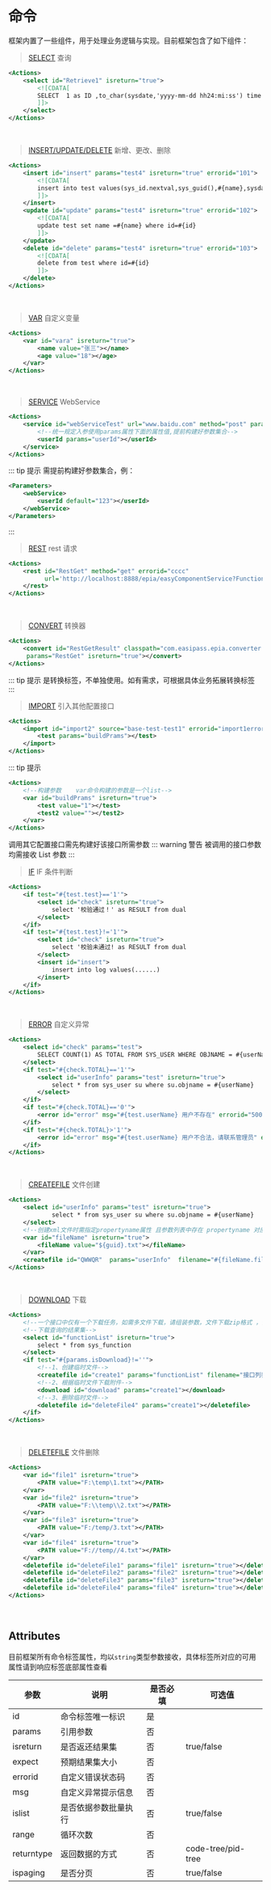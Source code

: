 # 命令

框架内置了一些组件，用于处理业务逻辑与实现。目前框架包含了如下组件：

> [SELECT](../advanced/select.md) 查询

```xml
<Actions>
    <select id="Retrieve1" isreturn="true">
        <![CDATA[
        SELECT  1 as ID ,to_char(sysdate,'yyyy-mm-dd hh24:mi:ss') time  ,rawtohex(sys_guid()) as UUID  FROM dual
        ]]>
    </select>
</Actions>
```

<br>

> [INSERT/UPDATE/DELETE](../advanced/insert-update-delete.md) 新增、更改、删除

```xml
<Actions>
    <insert id="insert" params="test4" isreturn="true" errorid="101">
        <![CDATA[
        insert into test values(sys_id.nextval,sys_guid(),#{name},sysdate)
        ]]>
    </insert>
    <update id="update" params="test4" isreturn="true" errorid="102">
        <![CDATA[
        update test set name =#{name} where id=#{id}
        ]]>
    </update>
    <delete id="delete" params="test4" isreturn="true" errorid="103">
        <![CDATA[
        delete from test where id=#{id}
        ]]>
    </delete>
</Actions>
```

<br>

> [VAR](../advanced/var.md) 自定义变量

```xml
<Actions>
    <var id="vara" isreturn="true">
        <name value="张三"></name>
        <age value="18"></age>
    </var>
</Actions>
```

<br>

> [SERVICE](../advanced/service.md) WebService

```xml
<Actions>
    <service id="webServiceTest" url="www.baidu.com" method="post" params="webService" isreturn="true">
        <!--统一规定入参使用params属性下面的属性值,提前构建好参数集合-->
        <userId params="userId"></userId>
    </service>
</Actions>
```

::: tip 提示
需提前构建好参数集合，例：

```xml
<Parameters>
    <webService>
        <userId default="123"></userId>
    </webService>
</Parameters>
```

:::
<br>

> [REST](../advanced/rest.md) rest 请求

```xml
<Actions>
    <rest id="RestGet" method="get" errorid="cccc"
          url='http://localhost:8888/epia/easyComponentService?FunctionName=base-test-test16&amp;test-userName="刘奇龙"&amp;info-userName=lql'>
    </rest>
</Actions>
```

<br>

> [CONVERT](../advanced/convert.md) 转换器

```xml
<Actions>
    <convert id="RestGetResult" classpath="com.easipass.epia.converter.StringObjectToListMapConverter"
     params="RestGet" isreturn="true"></convert>
</Actions>
```

::: tip 提示
<convert/>是转换标签，不单独使用。如有需求，可根据具体业务拓展转换标签
:::
<br>

> [IMPORT](../advanced/import.md) 引入其他配置接口

```xml
<Actions>
    <import id="import2" source="base-test-test1" errorid="import1error" isreturn="true">
        <test params="buildPrams"></test>
    </import>
</Actions>
```

::: tip 提示

```xml
<Actions>
    <!--构建参数    var命令构建的参数是一个list-->
    <var id="buildPrams" isreturn="true">
        <test value="1"></test>
        <test2 value=""></test2>
    </var>
</Actions>
```

调用其它配置接口需先构建好该接口所需参数
::: warning 警告
被调用的接口参数均需接收 List 参数
:::
<br>

> [IF](../advanced/if.md) IF 条件判断

```xml
<Actions>
    <if test="#{test.test}=='1'">
        <select id="check" isreturn="true">
            select '校验通过！' as RESULT from dual
        </select>
    </if>
    <if test="#{test.test}!='1'">
        <select id="check" isreturn="true">
            select '校验未通过! as RESULT from dual
        </select>
        <insert id="insert">
            insert into log values(......)
        </insert>
    </if>
</Actions>
```

<br>

> [ERROR](../advanced/error.md) 自定义异常

```xml
<Actions>
    <select id="check" params="test">
        SELECT COUNT(1) AS TOTAL FROM SYS_USER WHERE OBJNAME = #{userName}
    </select>
    <if test="#{check.TOTAL}=='1'">
        <select id="userInfo" params="test" isreturn="true">
            select * from sys_user su where su.objname = #{userName}
        </select>
    </if>
    <if test="#{check.TOTAL}=='0'">
        <error id="error" msg="#{test.userName} 用户不存在" errorid="500"></error>
    </if>
    <if test="#{check.TOTAL}>'1'">
        <error id="error" msg="#{test.userName} 用户不合法，请联系管理员" errorid="500"></error>
    </if>
</Actions>
```

<br>

> [CREATEFILE](../advanced/createfile.md) 文件创建

```xml
<Actions>
    <select id="userInfo" params="test" isreturn="true">
            select * from sys_user su where su.objname = #{userName}
    </select>
    <!--创建xml文件时需指定propertyname属性 且参数列表中存在 propertyname 对应的属性-->
    <var id="fileName" isreturn="true">
        <fileName value="${guid}.txt"></fileName>
    </var>
    <createfile id="QWWQR"  params="userInfo"  filename="#{fileName.fileName}" isreturn="true"/>
</Actions>
```

<br>

> [DOWNLOAD](../advanced/download.md) 下载

```xml
<Actions>
    <!--一个接口中仅有一个下载任务，如需多文件下载，请组装参数，文件下载zip格式 ，请参考demo2.xml-->
    <!--下载查询的结果集-->
    <select id="functionList" isreturn="true">
        select * from sys_function
    </select>
    <if test="#{params.isDownload}!=''">
        <!--1、创建临时文件-->
        <createfile id="create1" params="functionList" filename="接口列表.xlsx"></createfile>
        <!--2、根据临时文件下载附件-->
        <download id="download" params="create1"></download>
        <!--3、删除临时文件-->
        <deletefile id="deleteFile4" params="create1"></deletefile>
    </if>
</Actions>
```

<br>

> [DELETEFILE](../advanced/deletefile.md) 文件删除

```xml
<Actions>
    <var id="file1" isreturn="true">
        <PATH value="F:\temp\1.txt"></PATH>
    </var>
    <var id="file2" isreturn="true">
        <PATH value="F:\\temp\\2.txt"></PATH>
    </var>
    <var id="file3" isreturn="true">
        <PATH value="F:/temp/3.txt"></PATH>
    </var>
    <var id="file4" isreturn="true">
        <PATH value="F://temp//4.txt"></PATH>
    </var>
    <deletefile id="deleteFile1" params="file1" isreturn="true"></deletefile>
    <deletefile id="deleteFile2" params="file2" isreturn="true"></deletefile>
    <deletefile id="deleteFile3" params="file3" isreturn="true"></deletefile>
    <deletefile id="deleteFile4" params="file4" isreturn="true"></deletefile>
</Actions>
```

<br>

## Attributes

目前框架所有命令标签属性，均以`string`类型参数接收，具体标签所对应的可用属性请到响应标签底部属性查看

| 参数       | 说明                 | 是否必填 | 可选值             |
| ---------- | -------------------- | -------- | ------------------ |
| id         | 命令标签唯一标识     | 是       |
| params     | 引用参数             | 否       |
| isreturn   | 是否返还结果集       | 否       | true/false         |
| expect     | 预期结果集大小       | 否       |
| errorid    | 自定义错误状态码     | 否       |
| msg        | 自定义异常提示信息   | 否       |
| islist     | 是否依据参数批量执行 | 否       | true/false         |
| range      | 循环次数             | 否       |
| returntype | 返回数据的方式       | 否       | code-tree/pid-tree |
| ispaging   | 是否分页             | 否       | true/false         |
